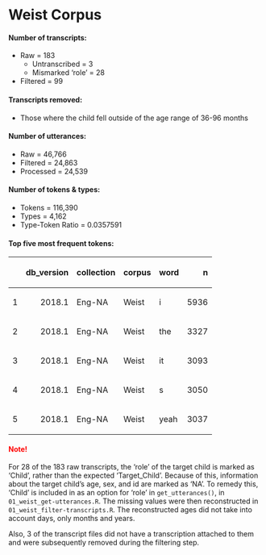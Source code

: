 
# Weist Corpus

#### Number of transcripts:

  - Raw = 183
      - Untranscribed = 3
      - Mismarked ‘role’ = 28
  - Filtered = 99

#### Transcripts removed:

  - Those where the child fell outside of the age range of 36-96 months

#### Number of utterances:

  - Raw = 46,766
  - Filtered = 24,863
  - Processed = 24,539

#### Number of tokens & types:

  - Tokens = 116,390
  - Types = 4,162
  - Type-Token Ratio = 0.0357591

#### Top five most frequent tokens:

<table>

<thead>

<tr>

<th style="text-align:left;">

</th>

<th style="text-align:right;">

db\_version

</th>

<th style="text-align:left;">

collection

</th>

<th style="text-align:left;">

corpus

</th>

<th style="text-align:left;">

word

</th>

<th style="text-align:right;">

n

</th>

</tr>

</thead>

<tbody>

<tr>

<td style="text-align:left;">

1

</td>

<td style="text-align:right;">

2018.1

</td>

<td style="text-align:left;">

Eng-NA

</td>

<td style="text-align:left;">

Weist

</td>

<td style="text-align:left;">

i

</td>

<td style="text-align:right;">

5936

</td>

</tr>

<tr>

<td style="text-align:left;">

2

</td>

<td style="text-align:right;">

2018.1

</td>

<td style="text-align:left;">

Eng-NA

</td>

<td style="text-align:left;">

Weist

</td>

<td style="text-align:left;">

the

</td>

<td style="text-align:right;">

3327

</td>

</tr>

<tr>

<td style="text-align:left;">

3

</td>

<td style="text-align:right;">

2018.1

</td>

<td style="text-align:left;">

Eng-NA

</td>

<td style="text-align:left;">

Weist

</td>

<td style="text-align:left;">

it

</td>

<td style="text-align:right;">

3093

</td>

</tr>

<tr>

<td style="text-align:left;">

4

</td>

<td style="text-align:right;">

2018.1

</td>

<td style="text-align:left;">

Eng-NA

</td>

<td style="text-align:left;">

Weist

</td>

<td style="text-align:left;">

s

</td>

<td style="text-align:right;">

3050

</td>

</tr>

<tr>

<td style="text-align:left;">

5

</td>

<td style="text-align:right;">

2018.1

</td>

<td style="text-align:left;">

Eng-NA

</td>

<td style="text-align:left;">

Weist

</td>

<td style="text-align:left;">

yeah

</td>

<td style="text-align:right;">

3037

</td>

</tr>

</tbody>

</table>

#### <span style="color:red">Note\!</span>

For 28 of the 183 raw transcripts, the ‘role’ of the target child is
marked as ‘Child’, rather than the expected ‘Target\_Child’. Because of
this, information about the target child’s age, sex, and id are marked
as ‘NA’. To remedy this, ‘Child’ is included in as an option for ‘role’
in `get_utterances()`, in `01_weist_get-utterances.R`. The missing
values were then reconstructed in `01_weist_filter-transcripts.R`. The
reconstructed ages did not take into account days, only months and
years.

Also, 3 of the transcript files did not have a transcription attached to
them and were subsequently removed during the filtering step.
